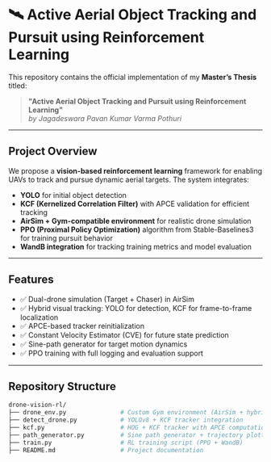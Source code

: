 # 🛰️ Active Aerial Object Tracking and Pursuit using Reinforcement Learning

This repository contains the official implementation of my **Master’s Thesis** titled:

> **"Active Aerial Object Tracking and Pursuit using Reinforcement Learning"**  
> *by Jagadeswara Pavan Kumar Varma Pothuri*

---

## Project Overview

We propose a **vision-based reinforcement learning** framework for enabling UAVs to track and pursue dynamic aerial targets. The system integrates:

- **YOLO** for initial object detection  
- **KCF (Kernelized Correlation Filter)** with APCE validation for efficient tracking  
- **AirSim + Gym-compatible environment** for realistic drone simulation  
- **PPO (Proximal Policy Optimization)** algorithm from Stable-Baselines3 for training pursuit behavior  
- **WandB integration** for tracking training metrics and model evaluation  

---

## Features

- ✅ Dual-drone simulation (Target + Chaser) in AirSim
- ✅ Hybrid visual tracking: YOLO for detection, KCF for frame-to-frame localization
- ✅ APCE-based tracker reinitialization
- ✅ Constant Velocity Estimator (CVE) for future state prediction
- ✅ Sine-path generator for target motion dynamics
- ✅ PPO training with full logging and evaluation support

---

## Repository Structure

```bash
drone-vision-rl/
├── drone_env.py               # Custom Gym environment (AirSim + hybrid perception)
├── detect_drone.py            # YOLOv8 + KCF tracker integration
├── kcf.py                     # HOG + KCF tracker with APCE computation
├── path_generator.py          # Sine path generator + trajectory plotting
├── train.py                   # RL training script (PPO + WandB)
├── README.md                  # Project documentation

